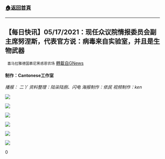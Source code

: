 ###  [:house:返回首頁](https://github.com/ourhimalayas/txt)
---

## 【每日快讯】05/17/2021：现任众议院情报委员会副主席努涅斯，代表官方说：病毒来自实验室，并且是生物武器
` 喜马拉雅德国慕尼黑感恩农场` [轉載自GNews](https://gnews.org/zh-hans/1256147/)

#### 制作：Cantonese工作室



*播报： 二丫
资料整理：陆柒陆捌、闪电
海报制作：侬民
视频制作：ken*

![]()![](https://gnews-media-offload.s3.amazonaws.com/wp-content/uploads/2021/05/18220531/image2-7.jpg)

![]()![](https://gnews-media-offload.s3.amazonaws.com/wp-content/uploads/2021/05/19054240/Snapshot-93649.png)

![]()![](https://gnews-media-offload.s3.amazonaws.com/wp-content/uploads/2021/05/19054249/Snapshot-127850.png)

![]()![](https://gnews-media-offload.s3.amazonaws.com/wp-content/uploads/2021/05/19054258/Snapshot-222236.png)

![]()![](https://gnews-media-offload.s3.amazonaws.com/wp-content/uploads/2021/05/19054306/Snapshot-256075.png)

![]()![](https://gnews-media-offload.s3.amazonaws.com/wp-content/uploads/2021/05/19054314/Snapshot-294846.png)

0
